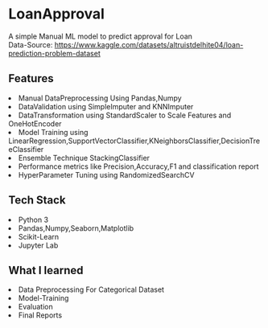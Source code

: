 # LoanApproval
A simple Manual ML model to predict approval for Loan <br>
Data-Source: https://www.kaggle.com/datasets/altruistdelhite04/loan-prediction-problem-dataset
## Features
<li>Manual DataPreprocessing Using Pandas,Numpy</li>
<li>DataValidation using SimpleImputer and KNNImputer</li>
<li>DataTransformation using StandardScaler to Scale Features and OneHotEncoder</li>
<li>Model Training using LinearRegression,SupportVectorClassifier,KNeighborsClassifier,DecisionTreeClassifier</li>
<li>Ensemble Technique StackingClassifier</li>
<li>Performance metrics like Precision,Accuracy,F1 and classification report</li>
<li>HyperParameter Tuning using RandomizedSearchCV</li>

## Tech Stack
<li>Python 3</li>
<li>Pandas,Numpy,Seaborn,Matplotlib</li>
<li>Scikit-Learn</li>
<li>Jupyter Lab</li>

## What I learned
<li>Data Preprocessing For Categorical Dataset</li>
<li>Model-Training</li>
<li>Evaluation</li>
<li>Final Reports</li>
